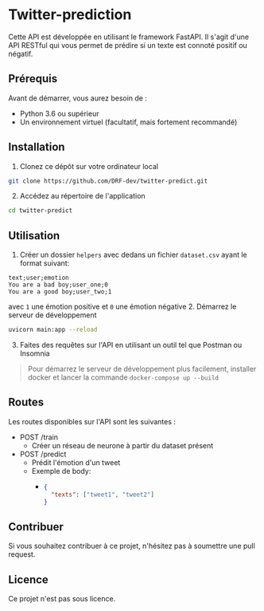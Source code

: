 # Twitter-prediction
Cette API est développée en utilisant le framework FastAPI. Il s'agit d'une API RESTful qui vous permet de prédire si un texte est connoté positif ou négatif.

## Prérequis
Avant de démarrer, vous aurez besoin de :
- Python 3.6 ou supérieur
- Un environnement virtuel (facultatif, mais fortement recommandé)

## Installation
1. Clonez ce dépôt sur votre ordinateur local
```bash
git clone https://github.com/DRF-dev/twitter-predict.git
```
2. Accédez au répertoire de l'application
```bash
cd twitter-predict
```

## Utilisation
1. Créer un dossier `helpers` avec dedans un fichier `dataset.csv` ayant le format suivant:
```csv
text;user;emotion
You are a bad boy;user_one;0
You are a good boy;user_two;1
```
avec `1` une émotion positive et `0` une émotion négative
2. Démarrez le serveur de développement
```bash
uvicorn main:app --reload
```
3. Faites des requêtes sur l'API en utilisant un outil tel que Postman ou Insomnia

> Pour démarrez le serveur de développement plus facilement, installer docker et lancer la commande `docker-compose up --build`

## Routes
Les routes disponibles sur l'API sont les suivantes :
- POST /train
  - Créer un réseau de neurone à partir du dataset présent
- POST /predict
  - Prédit l'émotion d'un tweet
  - Exemple de body:
    - ```json
      {
        "texts": ["tweet1", "tweet2"]
      }
      ```

## Contribuer
Si vous souhaitez contribuer à ce projet, n'hésitez pas à soumettre une pull request.

## Licence
Ce projet n'est pas sous licence.
